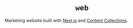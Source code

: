 <div align="center">
  <h1 align="center"><code>web</code></h1>
</div>

Marketing website built with [Next.js](https://nextjs.org/) and [Content Collections](https://www.content-collections.dev/).
